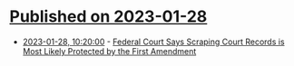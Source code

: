 # [Published on 2023-01-28](index.md)

* [2023-01-28, 10:20:00](https://soylentnews.org/article.pl?sid=23/01/26/1651255&from=rss) - [Federal Court Says Scraping Court Records is Most Likely Protected by the First Amendment](https://soylentnews.org/article.pl?sid=23/01/26/1651255&from=rss)
